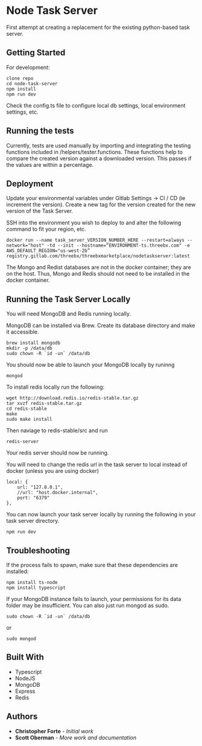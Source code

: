 # Node Task Server

First attempt at creating a replacement for the existing python-based task server.

## Getting Started

For development:
```
clone repo
cd node-task-server
npm install
npm run dev
```
Check the config.ts file to configure local db settings, local environment settings, etc.

## Running the tests

Currently, tests are used manually by importing and integrating the testing functions included in /helpers/tester.functions. These functions help to compare the created version against a downloaded version. This passes if the values are within a percentage.

## Deployment

Update your environmental variables under Gitlab Settings -> CI / CD (ie increment the version).
Create a new tag for the version created for the new version of the Task Server.

SSH into the environment you wish to deploy to and alter the following command to fit your region, etc.

```
docker run --name task_server_VERSION_NUMBER_HERE --restart=always --network="host" -td --init --hostname=“ENVIRONMENT-ts.threebx.com" -e AWS_DEFAULT_REGION="us-west-2b” registry.gitlab.com/threebx/threebxmarketplace/nodetaskserver:latest
```
The Mongo and Redist databases are not in the docker container; they are on the host. Thus, Mongo and Redis should not need to be installed in the docker container.

## Running the Task Server Locally

You will need MongoDB and Redis running locally.

MongoDB can be installed via Brew. Create its database directory and make it accessible.

```
brew install mongodb
mkdir -p /data/db
sudo chown -R `id -un` /data/db
```

You should now be able to launch your MongoDB locally by runinng

```
mongod
```


To install redis locally run the following:

```
wget http://download.redis.io/redis-stable.tar.gz
tar xvzf redis-stable.tar.gz
cd redis-stable
make
sudo make install
```

Then naviage to redis-stable/src and run

```
redis-server
```

Your redis server should now be running.

You will need to change the redis url in the task server to local instead of docker (unless you are using docker)

```
local: {
    url: "127.0.0.1",
    //url: "host.docker.internal",
    port: "6379"
},
```

You can now launch your task server locally by running the following in your task server directory.

```
npm run dev
```



## Troubleshooting

If the process fails to spawn, make sure that these dependencies are installed:

```
npm install ts-node
npm install typescript
```

If your MongoDB instance fails to launch, your permissions for its data folder may be insufficient. You can also just run mongod as sudo.

```
sudo chown -R `id -un` /data/db
```
or
```
sudo mongod
```

## Built With

* Typescript
* NodeJS
* MongoDB
* Express
* Redis

## Authors

* **Christopher Forte** - *Initial work*
* **Scott Oberman** - *More work and documentation*